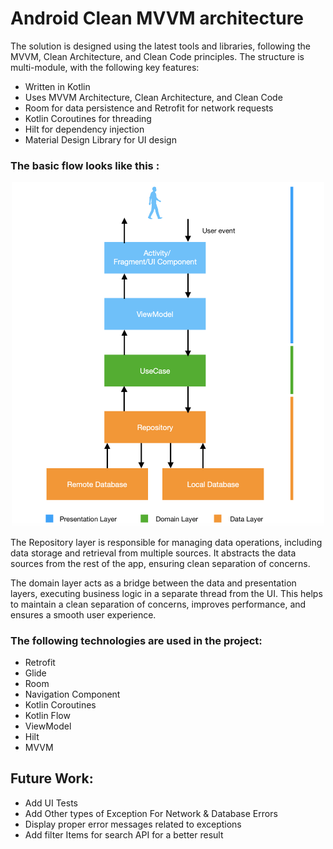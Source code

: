 # Android Clean MVVM architecture


The solution is designed using the latest tools and libraries, following the MVVM, Clean Architecture, and Clean Code principles. The structure is multi-module, with the following key features:

* Written in Kotlin
* Uses MVVM Architecture, Clean Architecture, and Clean Code
* Room for data persistence and Retrofit for network requests
* Kotlin Coroutines for threading
* Hilt for dependency injection
* Material Design Library for UI design

### The basic flow looks like this :

<p align="center">
 <img src='https://github.com/davidramezani/MetropolitanMuseumOfArt/blob/develop/images/data_flow.png' width='500'>
</p>

The Repository layer is responsible for managing data operations, including data storage and retrieval from multiple sources. It abstracts the data sources from the rest of the app, ensuring clean separation of concerns.

The domain layer acts as a bridge between the data and presentation layers, executing business logic in a separate thread from the UI. This helps to maintain a clean separation of concerns, improves performance, and ensures a smooth user experience.

### The following technologies are used in the project:
* Retrofit
* Glide
* Room
* Navigation Component
* Kotlin Coroutines
* Kotlin Flow
* ViewModel
* Hilt
* MVVM

## Future Work:
* Add UI Tests
* Add Other types of Exception For Network & Database Errors
* Display proper error messages related to exceptions
* Add filter Items for search API for a better result
